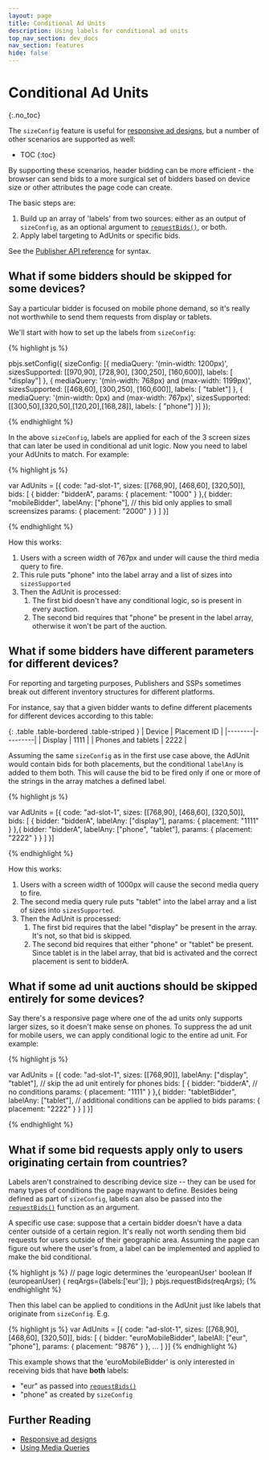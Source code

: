 ```yaml
---
layout: page
title: Conditional Ad Units
description: Using labels for conditional ad units
top_nav_section: dev_docs
nav_section: features
hide: false
---
```


<div class="bs-docs-section" markdown="1">

# Conditional Ad Units
{:.no_toc}

The `sizeConfig` feature is useful for [responsive ad designs]({{site.baseurl}}/dev-docs/publisher-api-reference.html#setConfig-Configure-Responsive-Ads), but a number of other scenarios are supported as well:

* TOC
{:toc}

By supporting these scenarios, header bidding can be more efficient - the browser can send bids to a more surgical set of bidders based on device size or other attributes the page code can create.

The basic steps are:

1. Build up an array of 'labels' from two sources: either as an output of `sizeConfig`, as an optional argument to [`requestBids()`]({{site.baseurl}}/dev-docs/publisher-api-reference.html#module_pbjs.requestBids), or both.
1. Apply label targeting to AdUnits or specific bids.

See the [Publisher API reference]({{site.baseurl}}/dev-docs/publisher-api-reference.html#setConfig-Configure-Responsive-Ads) for syntax.

## What if some bidders should be skipped for some devices?

Say a particular bidder is focused on mobile phone demand, so it's really not worthwhile 
to send them requests from display or tablets.

We'll start with how to set up the labels from `sizeConfig`:

{% highlight js %}

pbjs.setConfig({
  sizeConfig: [{
       mediaQuery: '(min-width: 1200px)',
       sizesSupported: [[970,90], [728,90], [300,250], [160,600]],
       labels: [ "display"]
     }, {
       mediaQuery: '(min-width: 768px) and (max-width: 1199px)',
       sizesSupported: [[468,60], [300,250], [160,600]],
       labels: [ "tablet"]
     }, {
       mediaQuery: '(min-width: 0px) and (max-width: 767px)',
       sizesSupported: [[300,50],[320,50],[120,20],[168,28]],
       labels: [ "phone"]
  }]
});

{% endhighlight %}

In the above `sizeConfig`, labels are applied for each of the 3 screen sizes that can later be used in
conditional ad unit logic. Now you need to label your AdUnits to match. For example:

{% highlight js %}

var AdUnits = [{
    code: "ad-slot-1",
    sizes: [[768,90], [468,60], [320,50]], 
    bids: [
        {
            bidder: "bidderA",
            params: {
                placement: "1000"
            }
       },{
            bidder: "mobileBidder",
            labelAny: ["phone"],  // this bid only applies to small screensizes
            params: {
                placement: "2000"
            }
       }
   ]
}]

{% endhighlight %}

How this works:

1. Users with a screen width of 767px and under will cause the third media query to fire.
1. This rule puts "phone" into the label array and a list of sizes into `sizesSupported`
1. Then the AdUnit is processed:
    1. The first bid doesn't have any conditional logic, so is present in every auction.
    1. The second bid requires that "phone" be present in the label array, otherwise it won't be part of the auction.

## What if some bidders have different parameters for different devices?

For reporting and targeting purposes, Publishers and SSPs sometimes break out different inventory structures for different platforms.

For instance, say that a given bidder wants to define different placements for different devices according to this table:

{: .table .table-bordered .table-striped }
| Device | Placement ID |
|--------|---------|
| Display | 1111 |
| Phones and tablets | 2222 |

Assuming the same `sizeConfig` as in the first use case above, the AdUnit would contain bids for both
placements, but the conditional `labelAny` is added to them both. This will cause the bid to be fired only if one
or more of the strings in the array matches a defined label.

{% highlight js %}

var AdUnits = [{
    code: "ad-slot-1",
    sizes: [[768,90], [468,60], [320,50]], 
    bids: [
        {
            bidder: "bidderA",
            labelAny: ["display"],
            params: {
                placement: "1111"
            }
       },{
            bidder: "bidderA",
            labelAny: ["phone", "tablet"],
            params: {
                placement: "2222"
            }
       }
   ]
}]

{% endhighlight %}

How this works:

1. Users with a screen width of 1000px will cause the second media query to fire.
1. The second media query rule puts "tablet" into the label array and a list of sizes into `sizesSupported`.
1. Then the AdUnit is processed:
    1. The first bid requires that the label "display" be present in the array. It's not, so that bid is skipped.
    1. The second bid requires that either "phone" or "tablet" be present. Since tablet is in the label array, that bid is activated and the correct placement is sent to bidderA.

## What if some ad unit auctions should be skipped entirely for some devices?

Say there's a responsive page where one of the ad units only supports larger sizes, so it doesn't make sense
on phones. To suppress the ad unit for mobile users, we can apply conditional logic to the entire ad unit. For example:

{% highlight js %}

var AdUnits = [{
    code: "ad-slot-1",
    sizes: [[768,90]], 
    labelAny: ["display", "tablet"], // skip the ad unit entirely for phones
    bids: [
        {
            bidder: "bidderA",  // no conditions
            params: {
                placement: "1111"
            }
       },{
            bidder: "tabletBidder",
            labelAny: ["tablet"], // additional conditions can be applied to bids
            params: {
                placement: "2222"
            }
       }
   ]
}]

{% endhighlight %}

## What if some bid requests apply only to users originating certain from countries? 

Labels aren't constrained to describing device size -- they can be used for many types of conditions the page maywant to define. Besides being defined as part of `sizeConfig`, labels can also be passed into the [`requestBids()`]({{site.baseurl}}/dev-docs/publisher-api-reference.html#module_pbjs.requestBids) function as an argument.

A specific use case: suppose that a certain bidder doesn't have a data center outside of a
certain region. It's really not worth sending them bid
requests for users outside of their geographic area. Assuming the page can figure out where the user's from,
a label can be implemented and applied to make the bid conditional.

{% highlight js %}
// page logic determines the 'europeanUser' boolean
If (europeanUser) {
    reqArgs={labels:['eur']};
} 
pbjs.requestBids(reqArgs);
{% endhighlight %}

Then this label can be applied to conditions in the AdUnit just like labels that originate from `sizeConfig`. E.g.

{% highlight js %}
var AdUnits = [{
    code: "ad-slot-1",
    sizes: [[768,90], [468,60], [320,50]], 
    bids: [
       {
            bidder: "euroMobileBidder",
            labelAll: ["eur", "phone"],
            params: {
                placement: "9876"
            }
       },
       ...
   ]
}]
{% endhighlight %}

This example shows that the 'euroMobileBidder' is only interested in receiving bids that have **both**
labels:

* "eur" as passed into [`requestBids()`]({{site.baseurl}}/dev-docs/publisher-api-reference.html#module_pbjs.requestBids)
* "phone" as created by `sizeConfig`

## Further Reading

+ [Responsive ad designs]({{site.baseurl}}/dev-docs/publisher-api-reference.html#setConfig-Configure-Responsive-Ads)
+ [Using Media Queries](https://developer.mozilla.org/en-US/docs/Web/CSS/Media_Queries/Using_media_queries)


</div>
